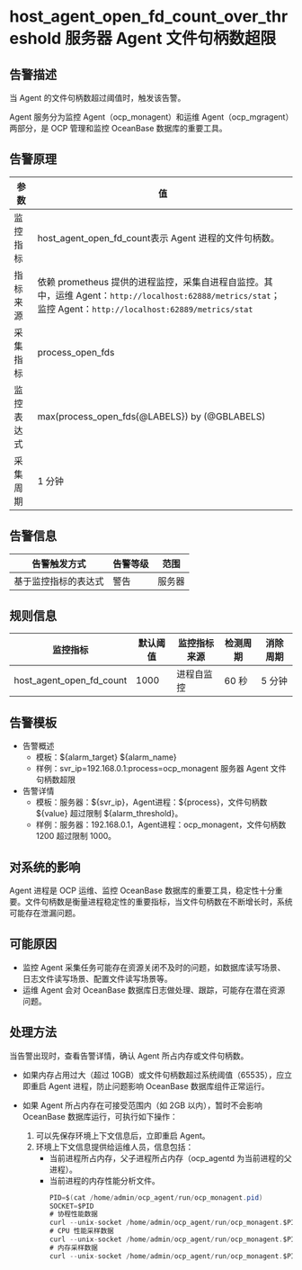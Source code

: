 # host_agent_open_fd_count_over_threshold 服务器 Agent 文件句柄数超限

## 告警描述

当 Agent 的文件句柄数超过阈值时，触发该告警。

Agent 服务分为监控 Agent（ocp_monagent）和运维 Agent（ocp_mgragent）两部分，是 OCP 管理和监控 OceanBase 数据库的重要工具。

## 告警原理

| **参数** | **值** |
| --- | --- |
| 监控指标 | host_agent_open_fd_count表示 Agent 进程的文件句柄数。 |
| 指标来源 | 依赖 prometheus 提供的进程监控，采集自进程自监控。其中，运维 Agent：`http://localhost:62888/metrics/stat`；监控 Agent：`http://localhost:62889/metrics/stat` |
| 采集指标 | process_open_fds |
| 监控表达式 | max(process_open_fds{@LABELS}) by (@GBLABELS) |
| 采集周期 | 1 分钟 |

## 告警信息

| **告警触发方式** | **告警等级** | **范围** |
| --- | --- | --- |
| 基于监控指标的表达式 | 警告 | 服务器 |

## 规则信息

| **监控指标** | **默认阈值** | **监控指标来源** | **检测周期** | **消除周期** |
| --- | --- | --- | --- | --- |
| host_agent_open_fd_count | 1000 | 进程自监控 | 60 秒 | 5 分钟 |

## 告警模板

* 告警概述
  * 模板：\${alarm_target} ${alarm_name}
  * 样例：svr_ip=192.168.0.1:process=ocp_monagent 服务器 Agent 文件句柄数超限
* 告警详情
  * 模板：服务器：\${svr_ip}，Agent进程：\${process}，文件句柄数 \${value} 超过限制 \${alarm_threshold}。
  * 样例：服务器：192.168.0.1，Agent进程：ocp_monagent，文件句柄数 1200 超过限制 1000。

## 对系统的影响

Agent 进程是 OCP 运维、监控 OceanBase 数据库的重要工具，稳定性十分重要。文件句柄数是衡量进程稳定性的重要指标，当文件句柄数在不断增长时，系统可能存在泄漏问题。

## 可能原因

* 监控 Agent 采集任务可能存在资源关闭不及时的问题，如数据库读写场景、日志文件读写场景、配置文件读写场景等。
* 运维 Agent 会对 OceanBase 数据库日志做处理、跟踪，可能存在潜在资源问题。

## 处理方法

当告警出现时，查看告警详情，确认 Agent 所占内存或文件句柄数。

* 如果内存占用过大（超过 10GB）或文件句柄数超过系统阈值（65535），应立即重启 Agent 进程，防止问题影响 OceanBase 数据库组件正常运行。
* 如果 Agent 所占内存在可接受范围内（如 2GB 以内），暂时不会影响 OceanBase 数据库运行，可执行如下操作：

   1. 可以先保存环境上下文信息后，立即重启 Agent。
   2. 环境上下文信息提供给运维人员，信息包括：
      * 当前进程所占内存，父子进程所占内存（ocp_agentd 为当前进程的父进程）。
      * 当前进程的内存性能分析文件。
        ```JAVA
        PID=$(cat /home/admin/ocp_agent/run/ocp_monagent.pid)
        SOCKET=$PID
        # 协程性能数据
        curl --unix-socket /home/admin/ocp_agent/run/ocp_monagent.$PID.sock <http://11/debug/pprof/goroutine?debug=1> --output /tmp/goroutine.txt
        # CPU 性能采样数据
        curl --unix-socket /home/admin/ocp_agent/run/ocp_monagent.$PID.sock <http://localhost/debug/pprof/profile?seconds=30> --output pprof.profile.gz
        # 内存采样数据
        curl --unix-socket /home/admin/ocp_agent/run/ocp_monagent.$PID.sock <http://localhost/debug/pprof/heap> --output pprof.heap.gz
        ```
